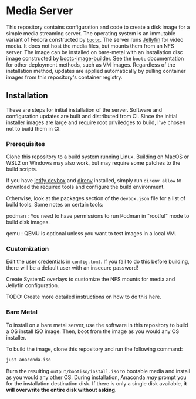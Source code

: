 # Media Server

This repository contains configuration and code to create a disk image for a simple media streaming server.
The operating system is an immutable variant of Fedora constructed by [`bootc`](https://docs.fedoraproject.org/en-US/bootc).
The server runs [Jellyfin](https://jellyfin.org/) for video media.
It does not host the media files, but mounts them from an NFS server.
The image can be installed on bare-metal with an installation disc image constructed by [bootc-image-builder](https://docs.fedoraproject.org/en-US/bootc/provisioning-generic/#_using_anaconda_for_generic_installations).
See the `bootc` documentation for other deployment methods, such as VM images.
Regardless of the installation method,
updates are applied automatically by pulling container images from this repository's container registry.

## Installation

These are steps for initial installation of the server.
Software and configuration updates are built and distributed from CI.
Since the initial installer images are large and require root priviledges to build,
I've chosen not to build them in CI.

### Prerequisites

Clone this repository to a build system running Linux.
Building on MacOS or WSL2 on Windows may also work, but may require some patches to the build scripts.

If you have [jetify devbox](https://www.jetify.com/devbox) and [direnv](https://direnv.net/) installed,
simply run `direnv allow` to download the required tools and configure the build environment.

Otherwise, look at the packages section of the `devbox.json` file for a list of build tools.
Some notes on certain tools:

podman
: You need to have permissions to run Podman in "rootful" mode to build disk images.

qemu
: QEMU is optional unless you want to test images in a local VM.

### Customization

Edit the user credentials in `config.toml`.
If you fail to do this before building, there will be a default user with an insecure password!

Create SystemD overlays to customize the NFS mounts for media and Jellyfin configuration.

TODO: Create more detailed instructions on how to do this here.

### Bare Metal

To install on a bare metal server, use the software in this repository to build a OS install ISO image.
Then, boot from the image as you would any OS installer.

To build the image, clone this repository and run the following command:

```sh
just anaconda-iso
```

Burn the resulting `output/bootiso/install.iso` to bootable media and install as you would any other OS.
During installation, Anaconda _may_ prompt you for the installation destination disk.
If there is only a single disk available, **it will overwrite the entire disk without asking**.

